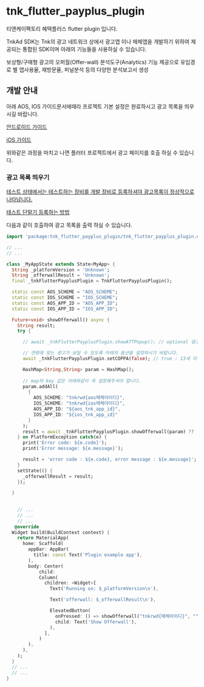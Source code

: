 # tnk_flutter_payplus_plugin

티앤케이팩토리 혜택플러스 flutter plugin 입니다.

TnkAd SDK는 Tnk의 광고 네트워크 상에서 광고앱 이나 매체앱을 개발하기 위하여 제공되는 통합된 SDK이며 아래의 기능들을 사용하실 수 있습니다.

보상형/구매형 광고의 오퍼월(Offer-wall)
분석도구(Analytics) 기능 제공으로 유입경로 별 앱사용율, 재방문율, 퍼널분석 등의 다양한 분석보고서 생성

## 개발 안내

아래 AOS, IOS 가이드문서에때라  프로젝트 기본 설정은 완료하시고 광고 목록을 띄우시길 바랍니다.

[안드로이드 가이드](https://github.com/tnkfactory/tnk_flutter_rwd_plugin/blob/master/guide_android.md)

[iOS 가이드](https://github.com/tnkfactory/tnk_flutter_rwd_plugin/blob/master/guide_ios.md)

위와같은 과정을 마치고 나면 플러터 프로젝트에서 광고 페이지를 호출 하실 수 있습니다.

### 광고 목록 띄우기

<u>테스트 상태에서는 테스트하는 장비를 개발 장비로 등록하셔야 광고목록이 정상적으로 나타납니다.</u>

[테스트 단말기 등록하는 방법](https://tnkfactory.github.io/incentive/reg_test_device)

다음과 같이 호출하여 광고 목록을 출력 하실 수 있습니다.

```dart
import 'package:tnk_flutter_payplus_plugin/tnk_flutter_payplus_plugin.dart';

// ...
// ...

class _MyAppState extends State<MyApp> {
  String _platformVersion = 'Unknown';
  String _offerwallResult = 'Unknown';
  final _tnkFlutterPayplusPlugin = TnkFlutterPayplusPlugin();

  static const AOS_SCHEME = "AOS_SCHEME";
  static const IOS_SCHEME = "IOS_SCHEME";
  static const AOS_APP_ID = "AOS_APP_ID";
  static const IOS_APP_ID = "IOS_APP_ID";

  Future<void> showOfferwall() async {
    String result;
    try {

      // await _tnkFlutterPayplusPlugin.showATTPopup(); // optional 광고추적허용

      // 연령에 맞는 광고가 보일 수 있도록 아래의 옵션을 설정하시기 바랍니다.
      await _tnkFlutterPayplusPlugin.setCOPPA(false); // true : 13세 미만, false : 13세 이상

      HashMap<String,String> param = HashMap();
      
      // map의 key 값은 아래와같이 꼭 설정해주셔야 합니다.
      param.addAll(
        {
          AOS_SCHEME: "tnkrwd{aos매체아이디}",
          IOS_SCHEME: "tnkrwd{ios매체아이디}",
          AOS_APP_ID: "${aos_tnk_app_id}",
          IOS_APP_ID: "${ios_tnk_app_id}"
        }
      );
      result = await _tnkFlutterPayplusPlugin.showOfferwall(param) ?? 'Unknown result';
    } on PlatformException catch(e) {
      print('Error code: ${e.code}');
      print('Error message: ${e.message}');

      result = 'error code : ${e.code}, error message : ${e.message}';
    }
    setState(() {
      _offerwallResult = result;
    });

  }
    
    
    // ...
    // ...
    // ...
   @override
  Widget build(BuildContext context) {
    return MaterialApp(
      home: Scaffold(
        appBar: AppBar(
          title: const Text('Plugin example app'),
        ),
        body: Center(
            child:
            Column(
              children: <Widget>[
                Text('Running on: $_platformVersion\n'),

                Text('offerwall: $_offerwallResult\n'),

                ElevatedButton(
                  onPressed: () => showOfferwall("tnkrwd{매체아이디}", "", "${tnk_app_id}"),
                  child: Text('Show Offerwall'),
                ),
              ],
            )
        ),
      ),
    );
  }
  // ...
  // ...
}
